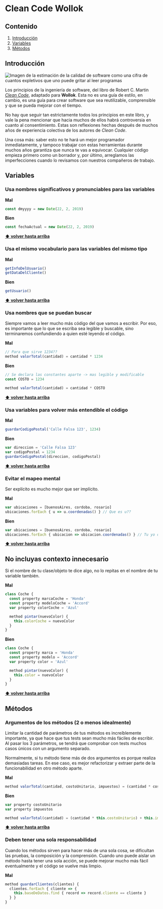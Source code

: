 # Clean Code Wollok

## Contenido
  1. [Introducción](#introducción)
  2. [Variables](#variables)
  3. [Métodos](#métodos)


## Introducción

![Imagen de la estimación de la calidad de software como una cifra 
de cuantos expletivos que uno puede gritar al leer programas](http://www.osnews.com/images/comics/wtfm.jpg)

Los principios de la ingeniería de software, del libro de Robert C. Martin [*Clean Code*](https://www.amazon.com/Clean-Code-Handbook-Software-Craftsmanship/dp/0132350882), adaptado para **Wollok**. Esta no es una guía de estilo, en cambio, es una guía para crear software que sea reutilizable, comprensible y que se pueda mejorar con el tiempo.

No hay que seguir tan estrictamente todos los principios en este libro, y vale la pena mencionar que hacia muchos de ellos habrá controversia en cuanto al consentimiento. Estas son reflexiones hechas después de muchos años de experiencia colectiva de los autores de *Clean Code*.

Una cosa más: saber esto no te hará un mejor programador inmediatamente, y tampoco trabajar con estas herramientas durante muchos años garantiza que nunca te vas a equivocar. Cualquier código empieza primero como un borrador y, por último, arreglamos las imperfecciones cuando lo revisamos con nuestros compañeros de trabajo.

## **Variables**
### Usa nombres significativos y pronunciables para las variables

**Mal**
```javascript
const dmyyyy = new Date(22, 2, 2019)
```

**Bien**
```javascript
const fechaActual = new Date(22, 2, 2019)
```

**[⬆ volver hasta arriba](#contenido)**

### Usa el mismo vocabulario para las variables del mismo tipo

**Mal**
```javascript
getInfoDelUsuario()
getDataDelCliente()
```

**Bien**
```javascript
getUsuario()
```

**[⬆ volver hasta arriba](#contenido)**

### Usa nombres que se puedan buscar

Siempre vamos a leer mucho más código del que vamos a escribir. Por eso, es importante que lo que se escriba sea legible y buscable, sino terminaremos confundiendo a quien esté leyendo el código.

**Mal**
```javascript
// Para que sirve 1234??
method valorTotal(cantidad) = cantidad * 1234
```

**Bien**
```javascript
// Se declara las constantes aparte -> mas legible y modificable
const COSTO = 1234

method valorTotal(cantidad) = cantidad * COSTO
```

**[⬆ volver hasta arriba](#contenido)**

### Usa variables para volver más entendible el código

**Mal**
```javascript
guardarCodigoPostal('Calle Falsa 123', 1234)
```
**Bien**
```javascript
var direccion = 'Calle Falsa 123'
var codigoPostal = 1234
guardarCodigoPostal(direccion, codigoPostal)
```

**[⬆ volver hasta arriba](#contenido)**

### Evitar el mapeo mental
Ser explícito es mucho mejor que ser implícito.

**Mal**
```javascript
var ubicaciones = [buenosAires, cordoba, rosario]
ubicaciones.forEach { u => u.coordenadas() } // Que es u??
```

**Bien**
```javascript
var ubicaciones = [buenosAires, cordoba, rosario]
ubicaciones.forEach { ubicacion => ubicacion.coordenadas() } // Tu yo del futuro te lo va a agradecer
```

**[⬆ volver hasta arriba](#contenido)**

## No incluyas contexto innecesario
Si el nombre de tu clase/objeto te dice algo, no lo repitas en el nombre de tu variable también.

**Mal**
```javascript
class Coche {
  const property marcaCoche = 'Honda'
  const property modeloCoche = 'Accord'
  var property colorCoche = 'Azul'

  method pintar(nuevoColor) {
    this.colorCoche = nuevoColor
  }
}
```

**Bien**
```javascript
class Coche {
  const property marca = 'Honda'
  const property modelo = 'Accord'
  var property color = 'Azul'

  method pintar(nuevoColor) {
    this.color = nuevoColor
  }
}
```

**[⬆ volver hasta arriba](#contenido)**

## **Métodos**
### Argumentos de los métodos (2 o menos idealmente)

Limitar la cantidad de parámetros de tus métodos es increíblemente importante, ya que hace que tus tests sean mucho más fáciles de escribir. Al pasar los 3 parámetros, se tendrá que comprobar con tests muchos casos únicos con un argumento separado.

Normalmente, si tu método tiene más de dos argumentos es porque realiza demasiadas tareas. En ese caso, es mejor refactorizar y extraer parte de la funcionabilidad en otro método aparte.

**Mal**
```javascript
method valorTotal(cantidad, costoUnitario, impuestos) = (cantidad * costoUnitario) + impuestos
```

**Bien**
```javascript
var property costoUnitario
var property impuestos

method valorTotal(cantidad) = (cantidad * this.costoUnitario) + this.impuestos
```

**[⬆ volver hasta arriba](#contenido)**

### Deben tener una sola responsabilidad

Cuando los métodos sirven para hacer más de una sola cosa, se dificultan las pruebas, la composición y la comprensión. Cuando uno puede aislar un método hasta tener una sola acción, se puede mejorar mucho más fácil eventualmente y el código se vuelve más limpio.

**Mal**
```javascript
method guardarClientes(clientes) {
  clientes.forEach { cliente => {
    this.baseDeDatos.find { record => record.cliente == cliente }
  } }
}
```
